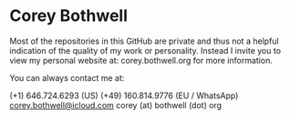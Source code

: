 # Corey Bothwell

Most of the repositories in this GitHub are private and thus not a helpful indication of the quality of my work or personality. 
Instead I invite you to view my personal website at: corey.bothwell.org for more information.

You can always contact me at:

(+1) 646.724.6293 (US)
(+49) 160.814.9776 (EU / WhatsApp)
corey.bothwell@icloud.com
corey (at) bothwell (dot) org

<!---
cmbothwell/cmbothwell is a ✨ special ✨ repository because its `README.md` (this file) appears on your GitHub profile.
You can click the Preview link to take a look at your changes.
--->
